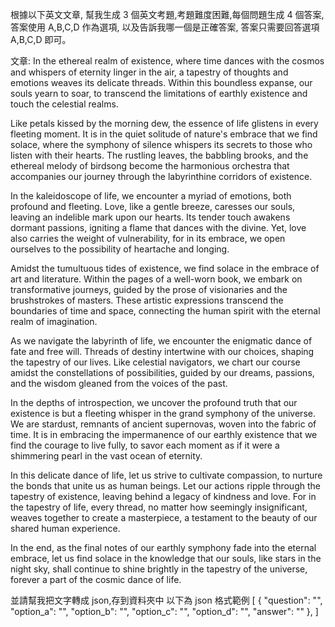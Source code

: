 根據以下英文文章, 幫我生成 3 個英文考題,考題難度困難,每個問題生成 4 個答案, 答案使用 A,B,C,D 作為選項, 以及告訴我哪一個是正確答案, 答案只需要回答選項 A,B,C,D 即可。

文章:
In the ethereal realm of existence, where time dances with the cosmos and whispers of eternity linger in the air, a tapestry of thoughts and emotions weaves its delicate threads. Within this boundless expanse, our souls yearn to soar, to transcend the limitations of earthly existence and touch the celestial realms.

Like petals kissed by the morning dew, the essence of life glistens in every fleeting moment. It is in the quiet solitude of nature's embrace that we find solace, where the symphony of silence whispers its secrets to those who listen with their hearts. The rustling leaves, the babbling brooks, and the ethereal melody of birdsong become the harmonious orchestra that accompanies our journey through the labyrinthine corridors of existence.

In the kaleidoscope of life, we encounter a myriad of emotions, both profound and fleeting. Love, like a gentle breeze, caresses our souls, leaving an indelible mark upon our hearts. Its tender touch awakens dormant passions, igniting a flame that dances with the divine. Yet, love also carries the weight of vulnerability, for in its embrace, we open ourselves to the possibility of heartache and longing.

Amidst the tumultuous tides of existence, we find solace in the embrace of art and literature. Within the pages of a well-worn book, we embark on transformative journeys, guided by the prose of visionaries and the brushstrokes of masters. These artistic expressions transcend the boundaries of time and space, connecting the human spirit with the eternal realm of imagination.

As we navigate the labyrinth of life, we encounter the enigmatic dance of fate and free will. Threads of destiny intertwine with our choices, shaping the tapestry of our lives. Like celestial navigators, we chart our course amidst the constellations of possibilities, guided by our dreams, passions, and the wisdom gleaned from the voices of the past.

In the depths of introspection, we uncover the profound truth that our existence is but a fleeting whisper in the grand symphony of the universe. We are stardust, remnants of ancient supernovas, woven into the fabric of time. It is in embracing the impermanence of our earthly existence that we find the courage to live fully, to savor each moment as if it were a shimmering pearl in the vast ocean of eternity.

In this delicate dance of life, let us strive to cultivate compassion, to nurture the bonds that unite us as human beings. Let our actions ripple through the tapestry of existence, leaving behind a legacy of kindness and love. For in the tapestry of life, every thread, no matter how seemingly insignificant, weaves together to create a masterpiece, a testament to the beauty of our shared human experience.

In the end, as the final notes of our earthly symphony fade into the eternal embrace, let us find solace in the knowledge that our souls, like stars in the night sky, shall continue to shine brightly in the tapestry of the universe, forever a part of the cosmic dance of life.

並請幫我把文字轉成 json,存到資料夾中 以下為 json 格式範例
[
{
"question": "",
"option_a": "",
"option_b": "",
"option_c": "",
"option_d": "",
"answer": ""
},
]
